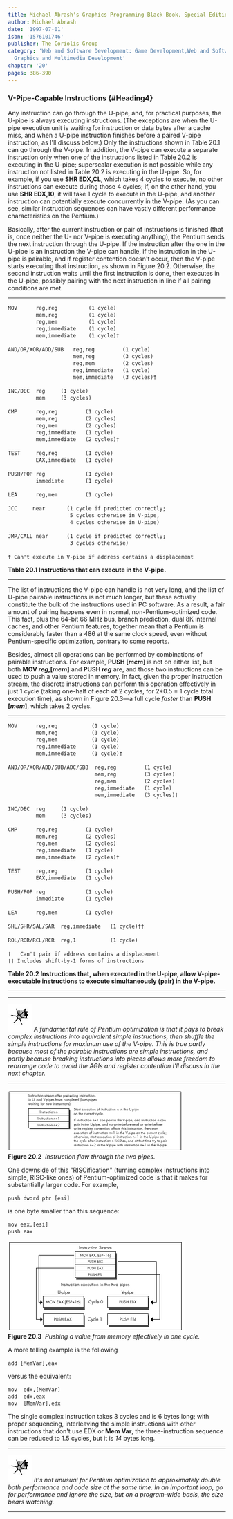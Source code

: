 ```yaml
---
title: Michael Abrash's Graphics Programming Black Book, Special Edition
author: Michael Abrash
date: '1997-07-01'
isbn: '1576101746'
publisher: The Coriolis Group
category: 'Web and Software Development: Game Development,Web and Software Development:
  Graphics and Multimedia Development'
chapter: '20'
pages: 386-390
---
```


### V-Pipe-Capable Instructions {#Heading4}

Any instruction can go through the U-pipe, and, for practical purposes,
the U-pipe is always executing instructions. (The exceptions are when
the U-pipe execution unit is waiting for instruction or data bytes after
a cache miss, and when a U-pipe instruction finishes before a paired
V-pipe instruction, as I'll discuss below.) Only the instructions shown
in Table 20.1 can go through the V-pipe. In addition, the V-pipe can
execute a separate instruction only when one of the instructions listed
in Table 20.2 is executing in the U-pipe; superscalar execution is not
possible while any instruction not listed in Table 20.2 is executing in
the U-pipe. So, for example, if you use **SHR EDX,CL**, which takes 4
cycles to execute, no other instructions can execute during those 4
cycles; if, on the other hand, you use **SHR EDX,10**, it will take 1
cycle to execute in the U-pipe, and another instruction can potentially
execute concurrently in the V-pipe. (As you can see, similar instruction
sequences can have vastly different performance characteristics on the
Pentium.)

Basically, after the current instruction or pair of instructions is
finished (that is, once neither the U- nor V-pipe is executing
anything), the Pentium sends the next instruction through the U-pipe. If
the instruction after the one in the U-pipe is an instruction the V-pipe
can handle, if the instruction in the U-pipe is pairable, and if
register contention doesn't occur, then the V-pipe starts executing that
instruction, as shown in Figure 20.2. Otherwise, the second instruction
waits until the first instruction is done, then executes in the U-pipe,
possibly pairing with the next instruction in line if all pairing
conditions are met.

* * * * *

    MOV      reg,reg          (1 cycle)
             mem,reg          (1 cycle)
             reg,mem          (1 cycle)
             reg,immediate    (1 cycle)
             mem,immediate    (1 cycle)†

    AND/OR/XOR/ADD/SUB   reg,reg         (1 cycle)
                         mem,reg         (3 cycles)
                         reg,mem         (2 cycles)
                         reg,immediate   (1 cycle)
                         mem,immediate   (3 cycles)†

    INC/DEC  reg     (1 cycle)
             mem     (3 cycles)

    CMP      reg,reg         (1 cycle)
             mem,reg         (2 cycles)
             reg,mem         (2 cycles)
             reg,immediate   (1 cycle)
             mem,immediate   (2 cycles)†

    TEST     reg,reg         (1 cycle)
             EAX,immediate   (1 cycle)

    PUSH/POP reg             (1 cycle)
             immediate       (1 cycle)

    LEA      reg,mem         (1 cycle)

    JCC     near       (1 cycle if predicted correctly;
                        5 cycles otherwise in V-pipe,
                        4 cycles otherwise in U-pipe)

    JMP/CALL near      (1 cycle if predicted correctly;
                        3 cycles otherwise)

    † Can't execute in V-pipe if address contains a displacement

**Table 20.1 Instructions that can execute in the V-pipe.**

* * * * *

The list of instructions the V-pipe can handle is not very long, and the
list of U-pipe pairable instructions is not much longer, but these
actually constitute the bulk of the instructions used in PC software. As
a result, a fair amount of pairing happens even in normal,
non-Pentium-optimized code. This fact, plus the 64-bit 66 MHz bus,
branch prediction, dual 8K internal caches, and other Pentium features,
together mean that a Pentium is considerably faster than a 486 at the
same clock speed, even without Pentium-specific optimization, contrary
to some reports.

Besides, almost all operations can be performed by combinations of
pairable instructions. For example, **PUSH [*mem*]** is not on either
list, but both **MOV *reg*,[*mem*]** and **PUSH *reg*** are, and those
two instructions can be used to push a value stored in memory. In fact,
given the proper instruction stream, the discrete instructions can
perform this operation effectively in just 1 cycle (taking one-half of
each of 2 cycles, for 2\*0.5 = 1 cycle total execution time), as shown
in Figure 20.3—a full cycle *faster* than **PUSH [*mem*]**, which takes
2 cycles.

* * * * *

    MOV      reg,reg           (1 cycle)
             mem,reg           (1 cycle)
             reg,mem           (1 cycle)
             reg,immediate     (1 cycle)
             mem,immediate     (1 cycle)†

    AND/OR/XOR/ADD/SUB/ADC/SBB  reg,reg         (1 cycle)
                                mem,reg         (3 cycles)
                                reg,mem         (2 cycles)
                                reg,immediate   (1 cycle)
                                mem,immediate   (3 cycles)†

    INC/DEC  reg     (1 cycle)
             mem     (3 cycles)

    CMP      reg,reg         (1 cycle)
             mem,reg         (2 cycles)
             reg,mem         (2 cycles)
             reg,immediate   (1 cycle)
             mem,immediate   (2 cycles)†

    TEST     reg,reg         (1 cycle)
             EAX,immediate   (1 cycle)

    PUSH/POP reg             (1 cycle)
             immediate       (1 cycle)

    LEA      reg,mem         (1 cycle)

    SHL/SHR/SAL/SAR  reg,immediate   (1 cycle)††

    ROL/ROR/RCL/RCR  reg,1           (1 cycle)

    †   Can't pair if address contains a displacement
    †† Includes shift-by-1 forms of instructions

**Table 20.2 Instructions that, when executed in the U-pipe, allow
V-pipe-executable instructions to execute simultaneously (pair) in the
V-pipe.**

* * * * *

  ------------------- -------------------------------------------------------------------------------------------------------------------------------------------------------------------------------------------------------------------------------------------------------------------------------------------------------------------------------------------------------------------------------------------------------------------------------------------------------------------
  ![](images/i.jpg)   *A fundamental rule of Pentium optimization is that it pays to break complex instructions into equivalent simple instructions, then shuffle the simple instructions for maximum use of the V-pipe. This is true partly because most of the pairable instructions are simple instructions, and partly because breaking instructions into pieces allows more freedom to rearrange code to avoid the AGIs and register contention I'll discuss in the next chapter.*
  ------------------- -------------------------------------------------------------------------------------------------------------------------------------------------------------------------------------------------------------------------------------------------------------------------------------------------------------------------------------------------------------------------------------------------------------------------------------------------------------------

![](images/20-02.jpg)\
 **Figure 20.2**  *Instruction flow through the two pipes.*

One downside of this "RISCification" (turning complex instructions into
simple, RISC-like ones) of Pentium-optimized code is that it makes for
substantially larger code. For example,

    push dword ptr [esi]

is one byte smaller than this sequence:

    mov eax,[esi]
    push eax

![](images/20-03.jpg)\
 **Figure 20.3**  *Pushing a value from memory effectively in one
cycle.*

A more telling example is the following

    add [MemVar],eax

versus the equivalent:

    mov  edx,[MemVar]
    add  edx,eax
    mov  [MemVar],edx

The single complex instruction takes 3 cycles and is 6 bytes long; with
proper sequencing, interleaving the simple instructions with other
instructions that don't use EDX or **Mem Var**, the three-instruction
sequence can be reduced to 1.5 cycles, but it is *14* bytes long.

  ------------------- ------------------------------------------------------------------------------------------------------------------------------------------------------------------------------------------------------------------------------------------
  ![](images/i.jpg)   *It's not unusual for Pentium optimization to approximately double both performance and code size at the same time. In an important loop, go for performance and ignore the size, but on a program-wide basis, the size bears watching.*
  ------------------- ------------------------------------------------------------------------------------------------------------------------------------------------------------------------------------------------------------------------------------------
